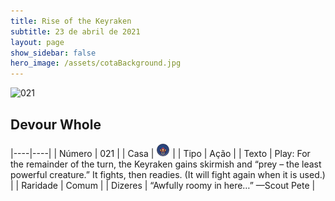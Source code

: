 ```yaml
---
title: Rise of the Keyraken
subtitle: 23 de abril de 2021
layout: page
show_sidebar: false
hero_image: /assets/cotaBackground.jpg
---
```


![021](https://cards-keyforge.s3.eu-north-1.amazonaws.com/media/en/rotk/021.png)

## Devour Whole

|----|----|
| Número | 021 |
| Casa | ![Keyraken](https://raw.githubusercontent.com/cardsofkeyforge/cardsofkeyforge.github.io/master/rotk/keyraken.png "Keyraken") |
| Tipo | Ação |
| Texto | Play: For the remainder of the turn, the  Keyraken gains skirmish and “prey – the  least powerful creature.” It fights, then  readies. (It will fight again when it is used.) |
| Raridade | Comum |
| Dizeres | “Awfully roomy in here…”  —Scout Pete |
